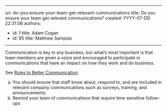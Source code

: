 

---
uri: do-you-ensure-your-team-get-relevant-communications
title: Do you ensure your team get relevant communications?
created: YYYY-07-DD 22:31:06
authors:
  - id: 1
    title: Adam Cogan
  - id: 95
    title: Matthew Sampias
---




<span class='intro'> <p class="ssw15-rteElement-P">Communication is key in any business, but what’s most important is that team members are given a voice and encouraged to participate in communications that have an impact on how they work and do business.<br></p><p class="ssw15-rteElement-P">See&#160;<a href="/_layouts/15/FIXUPREDIRECT.ASPX?WebId=3dfc0e07-e23a-4cbb-aac2-e778b71166a2&amp;TermSetId=07da3ddf-0924-4cd2-a6d4-a4809ae20160&amp;TermId=5d11beef-c0d8-4b0e-a288-a92b1afade31">Rules to Better Communication</a>.​<br></p> </span>

<ol style="list-style-type&#58;lower-alpha;">
   <li>​You should ensure that staff know about, respond to, and are included in relevant company communications such as surveys, training, and announcements<br></li><li>Remind your team of communications that require time sensitive follow-ups​</li></ol>


